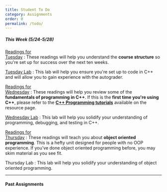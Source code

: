 ```yaml
---
title: Student To Do
category: Assignments
order: 0
permalink: /todo/
---
```


##### This Week (5/24-5/28)
[Readings for<br>Tuesday](/sm21/wk1#tues)
: These readings will help you understand the **course structure** so you're set up for success over the next ten weeks.

[Tuesday Lab](/sm21/lab01)
: This lab will help you ensure you're set up to code in C++ and will allow you to gain experience with the autograder.

[Readings for<br>Wednesday](/sm21/wk1#weds)
: These readings will help you review some of the **fundamentals of programming in C++**. If this is the **first time you're using C++**, please refer to the **[C++ Programming tutorials](/sm21/resources#cpp)** available on the resource page.

[Wednesday Lab](/sm21/lab02)
: This lab will help you solidify your understanding of programming, debugging, and testing in C++.

[Readings for<br>Thursday](/sm21/wk1#thurs)
: These readings will teach you about **object oriented programming**. This is a hefty unit designed for people with no OOP experience. If you’ve done object oriented programming before, you may skim material as you see fit.

Thursday Lab
: This lab will help you solidify your understanding of object oriented programming.

---

#### Past Assignments